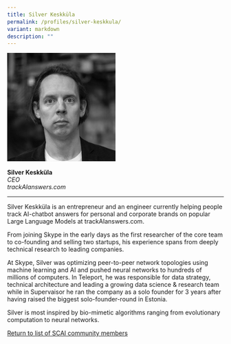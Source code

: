 ```yaml
---
title: Silver Keskküla
permalink: /profiles/silver-keskkula/
variant: markdown
description: ""
---
```

<div style="width:50%"><img src="/images/People/silver_keskkula.jpeg" alt="Silver Keskküla"></div>

**Silver Keskküla**<br>*CEO*<br>*trackAIanswers.com*<br>

---

Silver Keskküla is an entrepreneur and an engineer currently helping people track AI-chatbot answers for personal and corporate brands on popular Large Language Models at trackAIanswers.com.  
  
From joining Skype in the early days as the first researcher of the core team to co-founding and selling two startups, his experience spans from deeply technical research to leading companies.  
  
At Skype, Silver was optimizing peer-to-peer network topologies using machine learning and AI and pushed neural networks to hundreds of millions of computers. In Teleport, he was responsible for data strategy, technical architecture and leading a growing data science &amp; research team while in Supervaisor he ran the company as a solo founder for 3 years after having raised the biggest solo-founder-round in Estonia.  
  
Silver is most inspired by bio-mimetic algorithms ranging from evolutionary computation to neural networks.

[Return to list of SCAI community members](/community)
